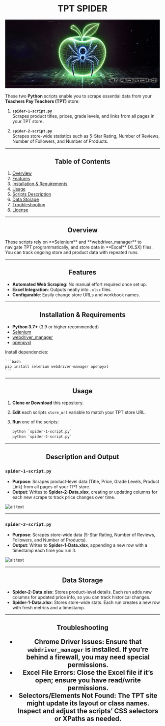 <h1 align="center"> TPT SPIDER </h1>

![alt text](<TPT-spider-Cover IMAGE.jpg>)

These two **Python** scripts enable you to scrape essential data from your **Teachers Pay Teachers (TPT)** store:

1. **`spider-1-script.py`**  
   Scrapes product titles, prices, grade levels, and links from all pages in your TPT store.

2. **`spider-2-script.py`**  
   Scrapes store-wide statistics such as 5-Star Rating, Number of Reviews, Number of Followers, and Number of Products.

---



<h2 align="center"> Table of Contents </h2>

1. [Overview](#overview)  
2. [Features](#features)  
3. [Installation & Requirements](#installation--requirements)  
4. [Usage](#usage)  
5. [Scripts Description](#scripts-description)  
6. [Data Storage](#data-storage)  
7. [Troubleshooting](#troubleshooting)  
8. [License](#license)  



---


<h2 align="center"> Overview </h2>
These scripts rely on **Selenium** and **webdriver_manager** to navigate TPT programmatically, and store data in **Excel** (XLSX) files. You can track ongoing store and product data with repeated runs.


---


<h2 align="center"> Features </h2>

- **Automated Web Scraping**: No manual effort required once set up.  
- **Excel Integration**: Outputs neatly into `.xlsx` files.  
- **Configurable**: Easily change store URLs and workbook names.  



---


<h2 align="center"> Installation & Requirements </h2>

- **Python 3.7+** (3.9 or higher recommended)  
- [Selenium](https://pypi.org/project/selenium/)  
- [webdriver_manager](https://pypi.org/project/webdriver-manager/)  
- [openpyxl](https://pypi.org/project/openpyxl/)

Install dependencies:

    ```bash
    pip install selenium webdriver-manager openpyxl
    ```

---



<h2 align="center"> Usage </h2>

1. **Clone or Download** this repository.
2. **Edit** each scripts `store_url` variable to match your TPT store URL.
3. **Run** one of the scripts:

    ```bash
   python `spider-1-script.py`
   python `spider-2-script.py`
   ```


--- 



<h2 align="center"> Description and Output </h2>

### `spider-1-script.py`
- **Purpose**: Scrapes product-level data (Title, Price, Grade Levels, Product Link) from all pages of your TPT store.  
- **Output**: Writes to **Spider-2-Data.xlsx**, creating or updating columns for each new scrape to track price changes over time.

![alt text](Spider-1-Output.png)



---



### `spider-2-script.py`
- **Purpose**: Scrapes store-wide data (5-Star Rating, Number of Reviews, Followers, and Number of Products).  
- **Output**: Writes to **Spider-1-Data.xlsx**, appending a new row with a timestamp each time you run it.

![alt text](Spider-2-Output.png)



---



<h2 align="center"> Data Storage </h2>

- **Spider-2-Data.xlsx**: Stores product-level details. Each run adds new columns for updated price info, so you can track historical changes.  
- **Spider-1-Data.xlsx**: Stores store-wide stats. Each run creates a new row with fresh metrics and a timestamp.



---



<h2 align="center"> Troubleshooting

- **Chrome Driver Issues**: Ensure that `webdriver_manager` is installed. If you’re behind a firewall, you may need special permissions.  
- **Excel File Errors**: Close the Excel file if it’s open; ensure you have read/write permissions.  
- **Selectors/Elements Not Found**: The TPT site might update its layout or class names. Inspect and adjust the scripts’ CSS selectors or XPaths as needed.



